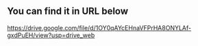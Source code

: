 ## You can find it in URL below
https://drive.google.com/file/d/1OY0qAYcEHnaVFPrHA8ONYLAf-gxdPuEH/view?usp=drive_web
